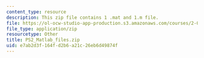 ```yaml
---
content_type: resource
description: This zip file contains 1 .mat and 1.m file.
file: https://ol-ocw-studio-app-production.s3.amazonaws.com/courses/2-086-numerical-computation-for-mechanical-engineers-fall-2012/e7ab2d3f164fd2b6a21c26eb6d49874f_PS2_Matlab_files.zip
file_type: application/zip
resourcetype: Other
title: PS2_Matlab_files.zip
uid: e7ab2d3f-164f-d2b6-a21c-26eb6d49874f
---
```


